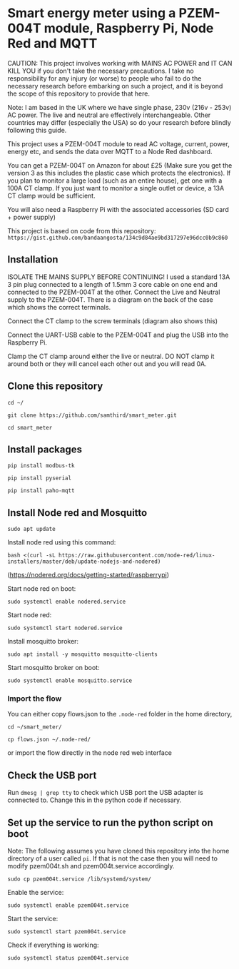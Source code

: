 # Smart energy meter using a PZEM-004T module, Raspberry Pi, Node Red and MQTT

CAUTION: This project involves working with MAINS AC POWER and IT CAN KILL YOU if you don't take the necessary precautions. 
I take no responsibility for any injury (or worse) to people who fail to do the necessary 
research before embarking on such a project, and it is beyond the scope of this repository to provide that here.

Note: I am based in the UK where we have single phase, 230v (216v - 253v) AC power. The live and neutral are effectively interchangeable. Other countries may differ (especially the USA) so do your research before blindly following this guide.

This project uses a PZEM-004T module to read AC voltage, current, power, energy etc, and sends the data over MQTT to a Node Red dashboard.

You can get a PZEM-004T on Amazon for about £25 (Make sure you get the version 3 as this includes the plastic case which protects the electronics). If you plan to monitor a large load (such as an entire house), get one with a 100A CT clamp. If you just want to monitor a single outlet or device, a 13A CT clamp would be sufficient.

You will also need a Raspberry Pi with the associated accessories (SD card + power supply)

This project is based on code from this repository: ```https://gist.github.com/bandaangosta/134c9d84ae9bd317297e96dcc0b9c860```

## Installation

ISOLATE THE MAINS SUPPLY BEFORE CONTINUING! I used a standard 13A 3 pin plug connected to a length of 1.5mm 3 core cable on one end and connected to the PZEM-004T at the other. Connect the Live and Neutral supply to the PZEM-004T. There is a diagram on the back of the case which shows the correct terminals.

Connect the CT clamp to the screw terminals (diagram also shows this)

Connect the UART-USB cable to the PZEM-004T and plug the USB into the Raspberry Pi.

Clamp the CT clamp around either the live or neutral. DO NOT clamp it around both or they will cancel each other out and you will read 0A.

## Clone this repository

```cd ~/```

```git clone https://github.com/samthird/smart_meter.git```

```cd smart_meter```

## Install packages

```pip install modbus-tk```

```pip install pyserial```

```pip install paho-mqtt```

## Install Node red and Mosquitto

```sudo apt update```

Install node red using this command:

```bash <(curl -sL https://raw.githubusercontent.com/node-red/linux-installers/master/deb/update-nodejs-and-nodered)```

(https://nodered.org/docs/getting-started/raspberrypi)

Start node red on boot:

```sudo systemctl enable nodered.service```

Start node red:

```sudo systemctl start nodered.service```

Install mosquitto broker:

```sudo apt install -y mosquitto mosquitto-clients```

Start mosquitto broker on boot:

```sudo systemctl enable mosquitto.service```

### Import the flow

You can either copy flows.json to the ```.node-red``` folder in the home directory, 

```cd ~/smart_meter/```

```cp flows.json ~/.node-red/```

or import the flow directly in the node red web interface

## Check the USB port

Run ```dmesg | grep tty``` to check which USB port the USB adapter is connected to. Change this in the python code if necessary.

## Set up the service to run the python script on boot

Note: The following assumes you have cloned this repository into the home directory of a user called ```pi```. If that is not the case then you will need to modify pzem004t.sh and pzem004t.service accordingly.

```sudo cp pzem004t.service /lib/systemd/system/```

Enable the service:

```sudo systemctl enable pzem004t.service```

Start the service:

```sudo systemctl start pzem004t.service```

Check if everything is working:

```sudo systemctl status pzem004t.service```
